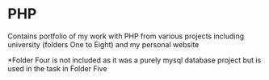 # PHP
Contains portfolio of my work with PHP from various projects including university (folders One to Eight) and my personal website

*Folder Four is not included as it was a purely mysql database project but is used in the task in Folder Five
